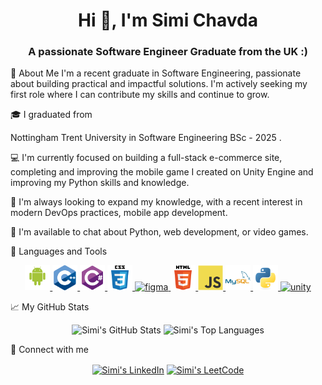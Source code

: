 <h1 align="center">Hi 👋, I'm Simi Chavda</h1>
<h3 align="center">A passionate Software Engineer Graduate from the UK :)</h3>

👋 About Me
I'm a recent graduate in Software Engineering, passionate about building practical and impactful solutions. I'm actively seeking my first role where I can contribute my skills and continue to grow.

🎓 I graduated from 

Nottingham Trent University in Software Engineering BSc - 2025
.

💻 I'm currently focused on building a full-stack e-commerce site, completing and improving the mobile game I created on Unity Engine and improving my Python skills and knowledge.

🌱 I'm always looking to expand my knowledge, with a recent interest in modern DevOps practices, mobile app development.

💬 I'm available to chat about Python, web development, or video games.

🚀 Languages and Tools
<p align="center">
<a href="https://developer.android.com" target="_blank" rel="noreferrer"> <img src="https://raw.githubusercontent.com/devicons/devicon/master/icons/android/android-original-wordmark.svg" alt="android" width="40" height="40"/> </a>
<a href="https://www.w3schools.com/cpp/" target="_blank" rel="noreferrer"> <img src="https://raw.githubusercontent.com/devicons/devicon/master/icons/cplusplus/cplusplus-original.svg" alt="cplusplus" width="40" height="40"/> </a>
<a href="https://www.w3schools.com/cs/" target="_blank" rel="noreferrer"> <img src="https://raw.githubusercontent.com/devicons/devicon/master/icons/csharp/csharp-original.svg" alt="csharp" width="40" height="40"/> </a>
<a href="https://www.w3schools.com/css/" target="_blank" rel="noreferrer"> <img src="https://raw.githubusercontent.com/devicons/devicon/master/icons/css3/css3-original-wordmark.svg" alt="css3" width="40" height="40"/> </a>
<a href="https://www.figma.com/" target="_blank" rel="noreferrer"> <img src="https://www.vectorlogo.zone/logos/figma/figma-icon.svg" alt="figma" width="40" height="40"/> </a>
<a href="https://www.w3.org/html/" target="_blank" rel="noreferrer"> <img src="https://raw.githubusercontent.com/devicons/devicon/master/icons/html5/html5-original-wordmark.svg" alt="html5" width="40" height="40"/> </a>
<a href="https://developer.mozilla.org/en-US/docs/Web/JavaScript" target="_blank" rel="noreferrer"> <img src="https://raw.githubusercontent.com/devicons/devicon/master/icons/javascript/javascript-original.svg" alt="javascript" width="40" height="40"/> </a>
<a href="https://www.mysql.com/" target="_blank" rel="noreferrer"> <img src="https://raw.githubusercontent.com/devicons/devicon/master/icons/mysql/mysql-original-wordmark.svg" alt="mysql" width="40" height="40"/> </a>
<a href="https://www.python.org" target="_blank" rel="noreferrer"> <img src="https://raw.githubusercontent.com/devicons/devicon/master/icons/python/python-original.svg" alt="python" width="40" height="40"/> </a>
<a href="https://unity.com/" target="_blank" rel="noreferrer"> <img src="https://www.vectorlogo.zone/logos/unity3d/unity3d-icon.svg" alt="unity" width="40" height="40"/> </a>
</p>

📈 My GitHub Stats
<p align="center">
<img src="https://github-readme-stats.vercel.app/api?username=simichavda&show_icons=true&locale=en&theme=dark&hide_border=true" alt="Simi's GitHub Stats" />
<img src="https://github-readme-stats.vercel.app/api/top-langs?username=simichavda&show_icons=true&locale=en&theme=dark&hide_border=true" alt="Simi's Top Languages" />
</p>

🔗 Connect with me
<p align="center">
<a href="https://linkedin.com/in/simi-chavda-56b835235" target="_blank"><img align="center" src="https://img.shields.io/badge/LinkedIn-0077B5?style=for-the-badge&logo=linkedin&logoColor=white" alt="Simi's LinkedIn" /></a>
<a href="https://www.leetcode.com/simichavda" target="_blank"><img align="center" src="https://img.shields.io/badge/LeetCode-FFA116?style=for-the-badge&logo=LeetCode&logoColor=black" alt="Simi's LeetCode" /></a>
</p>
